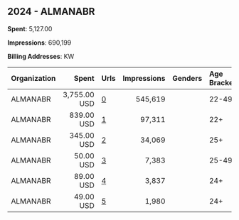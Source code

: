 ## 2024 - ALMANABR 
**Spent**: 5,127.00

**Impressions**: 690,199

**Billing Addresses**: KW

|Organization|Spent|Urls|Impressions|Genders|Age Brackets|Country Codes|
|:---|---:|:---|---:|:---|:---|:---|
|ALMANABR|3,755.00 USD|[0](https://www.snap.com/political-ads/asset/5784683c07188c55d9e89b40b9fbec477d148dad01ad75951b863a405cdbf156?mediaType=mp4)|545,619||22-49|kuwait|
|ALMANABR|839.00 USD|[1](https://www.snap.com/political-ads/asset/eba77ec9456900ae0f8d55fde47bc36bc25b193018ab4bf31042ba9c245c4423?mediaType=mp4)|97,311||22+|kuwait|
|ALMANABR|345.00 USD|[2](https://www.snap.com/political-ads/asset/6d9546e030b8f8c12d7dd870e90805e35f0aa57560205146489cf7359fcc71d1?mediaType=mp4)|34,069||25+|kuwait|
|ALMANABR|50.00 USD|[3](https://www.snap.com/political-ads/asset/5844362dc48ad391d7474ab241f23dece302b3669e068d7675e34c6d6514c227?mediaType=mp4)|7,383||25-49|kuwait|
|ALMANABR|89.00 USD|[4](https://www.snap.com/political-ads/asset/1c3c4c2e4e1eaf73edc5482a114ac2186052056b906457f76b7ef152b821c1a8?mediaType=mp4)|3,837||24+|kuwait|
|ALMANABR|49.00 USD|[5](https://www.snap.com/political-ads/asset/49a66c3dd5bccf9fc01203d288f4a265ba08855663b691448d72721b898f1e99?mediaType=mp4)|1,980||24+|kuwait|
